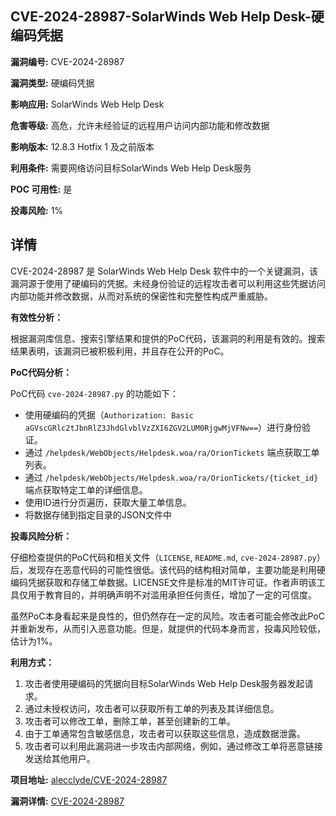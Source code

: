 ## CVE-2024-28987-SolarWinds Web Help Desk-硬编码凭据

**漏洞编号:** CVE-2024-28987

**漏洞类型:** 硬编码凭据

**影响应用:** SolarWinds Web Help Desk

**危害等级:** 高危，允许未经验证的远程用户访问内部功能和修改数据

**影响版本:** 12.8.3 Hotfix 1 及之前版本

**利用条件:** 需要网络访问目标SolarWinds Web Help Desk服务

**POC 可用性:** 是

**投毒风险:** 1%

## 详情

CVE-2024-28987 是 SolarWinds Web Help Desk 软件中的一个关键漏洞，该漏洞源于使用了硬编码的凭据。未经身份验证的远程攻击者可以利用这些凭据访问内部功能并修改数据，从而对系统的保密性和完整性构成严重威胁。

**有效性分析：**

根据漏洞库信息、搜索引擎结果和提供的PoC代码，该漏洞的利用是有效的。搜索结果表明，该漏洞已被积极利用，并且存在公开的PoC。

**PoC代码分析：**

PoC代码 `cve-2024-28987.py` 的功能如下：

*   使用硬编码的凭据（`Authorization: Basic aGVscGRlc2tJbnRlZ3JhdGlvblVzZXI6ZGV2LUM0RjgwMjVFNw==`）进行身份验证。
*   通过 `/helpdesk/WebObjects/Helpdesk.woa/ra/OrionTickets` 端点获取工单列表。
*   通过 `/helpdesk/WebObjects/Helpdesk.woa/ra/OrionTickets/{ticket_id}` 端点获取特定工单的详细信息。
*   使用ID进行分页遍历，获取大量工单信息。
*   将数据存储到指定目录的JSON文件中

**投毒风险分析：**

仔细检查提供的PoC代码和相关文件（`LICENSE`, `README.md`, `cve-2024-28987.py`）后，发现存在恶意代码的可能性很低。该代码的结构相对简单，主要功能是利用硬编码凭据获取和存储工单数据。LICENSE文件是标准的MIT许可证。作者声明该工具仅用于教育目的，并明确声明不对滥用承担任何责任，增加了一定的可信度。

虽然PoC本身看起来是良性的，但仍然存在一定的风险。攻击者可能会修改此PoC并重新发布，从而引入恶意功能。但是，就提供的代码本身而言，投毒风险较低，估计为1%。

**利用方式：**

1.  攻击者使用硬编码的凭据向目标SolarWinds Web Help Desk服务器发起请求。
2.  通过未授权访问，攻击者可以获取所有工单的列表及其详细信息。
3.  攻击者可以修改工单，删除工单，甚至创建新的工单。
4.  由于工单通常包含敏感信息，攻击者可以获取这些信息，造成数据泄露。
5.  攻击者可以利用此漏洞进一步攻击内部网络，例如，通过修改工单将恶意链接发送给其他用户。

**项目地址:** [alecclyde/CVE-2024-28987](https://github.com/alecclyde/CVE-2024-28987)

**漏洞详情:** [CVE-2024-28987](https://nvd.nist.gov/vuln/detail/CVE-2024-28987)